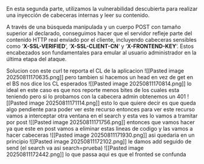 En esta segunda parte, utilizamos la vulnerabilidad descubierta para realizar una inyección de cabeceras internas y leer su contenido.

A través de una búsqueda manipulada y un cuerpo POST con tamaño superior al declarado, conseguimos hacer que el servidor refleje parte del contenido HTTP real enviado por el cliente, incluyendo cabeceras sensibles como ‘**X-SSL-VERIFIED**‘, ‘**X-SSL-CLIENT-CN**‘ y ‘**X-FRONTEND-KEY**‘. Estos encabezados son fundamentales para emular al usuario administrador en la última etapa del ataque.

Solucion
con este curl te reporta el CL de la aplicacion
![[Pasted image 20250811170635.png]]
pero tambien si hacemos un head en vez de get en el BS nos dice los CL esperados
![[Pasted image 20250811170814.png]]
lo ideal en este caso es que nos reporte menos bites de los cuales esta teniendo pero si lo probamos con la cabecera admin obtenemos un 401
![[Pasted image 20250811171114.png]]
esto lo que quiere decir es que queda algo pendiente para poder ver este recurso
entonces para ver este recurso vamos a interceptar otra ventana en el search y esta ves lo vamos a tramitar por post
![[Pasted image 20250811171756.png]]
entonces que vamos hacer ya que este en post vamos a eliminar estas lineas de codigo y las vamos  a hacer cabeceras
![[Pasted image 20250811171930.png]]
asi quedaria en un principio
![[Pasted image 20250811172102.png]]
le damos add seguido de send (el search va asi search=prueba)
![[Pasted image 20250811172442.png]]
lo que passa aqui es que el fronted se confunda